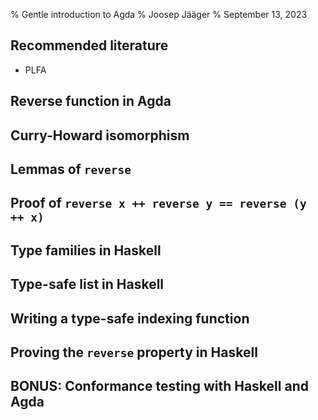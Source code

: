 % Gentle introduction to Agda
% Joosep Jääger
% September 13, 2023

## Recommended literature

 - PLFA

## Reverse function in Agda

## Curry-Howard isomorphism
## Lemmas of `reverse`
## Proof of `reverse x ++ reverse y == reverse (y ++ x)`
## Type families in Haskell
## Type-safe list in Haskell
## Writing a type-safe indexing function
## Proving the `reverse` property in Haskell
## BONUS: Conformance testing with Haskell and Agda

